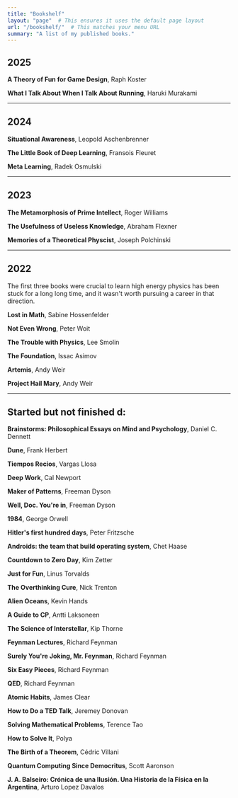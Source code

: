```yaml
---
title: "Bookshelf"
layout: "page"  # This ensures it uses the default page layout
url: "/bookshelf/"  # This matches your menu URL
summary: "A list of my published books."
---
```


## 2025

**A Theory of Fun for Game Design**, Raph Koster<p>
**What I Talk About When I Talk About Running**, Haruki Murakami

---
## 2024

**Situational Awareness**, Leopold Aschenbrenner<p>
**The Little Book of Deep Learning**, Fransois Fleuret<p>
**Meta Learning**, Radek Osmulski

---
## 2023

**The Metamorphosis of Prime Intellect**, Roger Williams<p> 
**The Usefulness of Useless Knowledge**, Abraham Flexner<p>
**Memories of a Theoretical Physcist**, Joseph Polchinski

---
## 2022

The first three books were crucial to learn high energy physics has been stuck for a long long time, and it wasn't worth pursuing a career in that direction.

**Lost in Math**, Sabine Hossenfelder<p>
**Not Even Wrong**, Peter Woit<p>
**The Trouble with Physics**, Lee Smolin<p>
**The Foundation**, Issac Asimov<p>
**Artemis**, Andy Weir<p>
**Project Hail Mary**, Andy Weir

---
## Started but not finished d: 

**Brainstorms: Philosophical Essays on Mind and Psychology**, Daniel C. Dennett<p>
**Dune**, Frank Herbert<p>
**Tiempos Recios**, Vargas Llosa<p>
**Deep Work**, Cal Newport<p>
**Maker of Patterns**, Freeman Dyson<p>
**Well, Doc. You're in**, Freeman Dyson<p>
**1984**, George Orwell<p>
**Hitler's first hundred days**, Peter Fritzsche<p>
**Androids: the team that build operating system**, Chet Haase<p>
**Countdown to Zero Day**, Kim Zetter<p>
**Just for Fun**, Linus Torvalds<p>
**The Overthinking Cure**, Nick Trenton<p>
**Alien Oceans**, Kevin Hands<p>
**A Guide to CP**, Antti Laksoneen<p>
**The Science of Interstellar**, Kip Thorne<p>
**Feynman Lectures**, Richard Feynman<p>
**Surely You're Joking, Mr. Feynman**, Richard Feynman<p>
**Six Easy Pieces**, Richard Feynman<p>
**QED**, Richard Feynman<p>
**Atomic Habits**, James Clear<p>
**How to Do a TED Talk**, Jeremey Donovan<p>
**Solving Mathematical Problems**, Terence Tao<p>
**How to Solve It**, Polya<p>
**The Birth of a Theorem**, Cédric Villani<p>
**Quantum Computing Since Democritus**, Scott Aaronson<p>
**J. A. Balseiro: Crónica de una Ilusión. Una Historia de la Física en la Argentina**, Arturo Lopez Davalos
